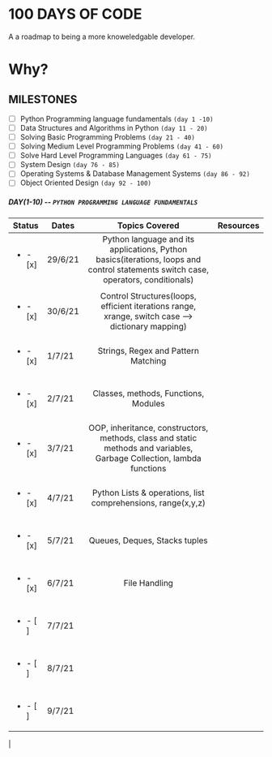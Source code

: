 # 100 DAYS OF CODE

A a roadmap to being a more knoweledgable developer.

# Why?

## MILESTONES
- [ ] Python Programming language fundamentals `(day 1 -10)`
- [ ] Data Structures and Algorithms in Python `(day 11 - 20)`
- [ ] Solving Basic Programming Problems `(day 21 - 40)`
- [ ] Solving Medium Level Programming Problems `(day 41 - 60)`
- [ ] Solve Hard Level Programming Languages `(day 61 - 75)`
- [ ] System Design `(day 76 - 85)`
- [ ] Operating Systems & Database Management Systems `(day 86 - 92)`
- [ ] Object Oriented Design `(day 92 - 100)`

##### DAY(1-10) -- `PYTHON PROGRAMMING LANGUAGE FUNDAMENTALS`

| Status                   | Dates   |                                                           Topics Covered                                                           |  Resources
| ------------------------ | ------- | :--------------------------------------------------------------------------------------------------------------------------------: | :----------------------------------------------------------------------: |
| <ul><li>- [x] </li></ul> | 29/6/21 | Python language and its applications, Python basics(iterations, loops and control statements switch case, operators, conditionals) |
|                          |         |                                                                                                                                    |
| <ul><li>- [x] </li></ul> | 30/6/21 |                Control Structures(loops, efficient iterations range, xrange, switch case --> dictionary mapping)                   |
|                          |         |                                                                                                                                    |
| <ul><li>- [x] </li></ul> | 1/7/21  |                                                Strings, Regex and Pattern Matching                                                 |
|                          |         |                                                                                                                                    |
| <ul><li>- [x] </li></ul> | 2/7/21  | Classes, methods, Functions, Modules                                                                                               |
|                          |         |                                                                                                                                    |
| <ul><li>- [x] </li></ul> | 3/7/21  | OOP, inheritance, constructors, methods, class and static methods and variables, Garbage Collection, lambda functions              |
|                          |         |                                                                                                                                    |
| <ul><li>- [x] </li></ul> | 4/7/21  | Python Lists & operations, list comprehensions, range(x,y,z)                                                                       |
|                          |         |                                                                                                                                    |
| <ul><li>- [x] </li></ul> | 5/7/21  | Queues, Deques, Stacks tuples                                                                                                      |
|                          |         |                                                                                                                                    |
| <ul><li>- [x] </li></ul> | 6/7/21  | File Handling                                                                                                                      |
|                          |         |                                                                                                                                    |
| <ul><li>- [ ] </li></ul> | 7/7/21  |                                                                                                                                    |
|                          |         |                                                                                                                                    |
| <ul><li>- [ ] </li></ul> | 8/7/21  |                                                                                                                                    |
|                          |         |                                                                                                                                    |
| <ul><li>- [ ] </li></ul> | 9/7/21  |                                                                                                                                    |
|
